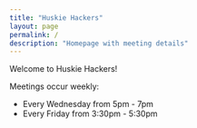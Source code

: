 ```yaml
---
title: "Huskie Hackers"
layout: page
permalink: /
description: "Homepage with meeting details"
---
```


Welcome to Huskie Hackers!

Meetings occur weekly:

- Every Wednesday from 5pm - 7pm
- Every Friday from 3:30pm - 5:30pm
